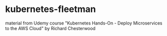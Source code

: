 # kubernetes-fleetman
material from Udemy course "Kubernetes Hands-On - Deploy Microservices to the AWS Cloud" by Richard Chesterwood
